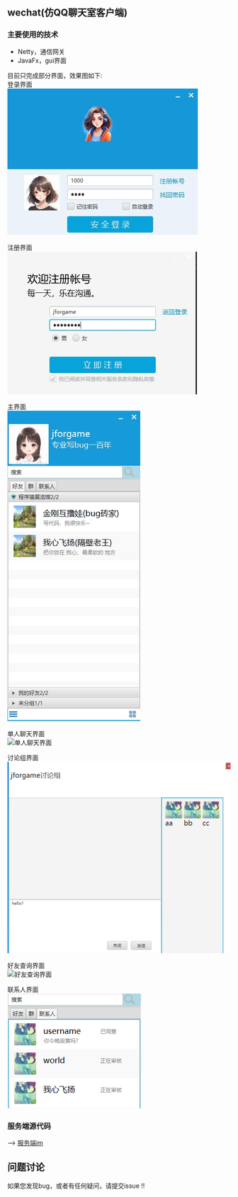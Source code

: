  ## wechat(仿QQ聊天室客户端)  

 ### 主要使用的技术  
  *  Netty，通信网关  
  *  JavaFx，gui界面    


目前只完成部分界面，效果图如下:  
登录界面  
![](/screenshots/login.png "登录界面")　  

注册界面  
![](/screenshots/register.png "注册界面")  

主界面  
![](/screenshots/main.png "主界面")　　

单人聊天界面  
![](/screenshots/privateChat.png "单人聊天界面")  

讨论组界面  
![](/screenshots/discussion.jpg "讨论组界面")  

好友查询界面  
![](/screenshots/query.png "好友查询界面")　　　


联系人界面  
![](/screenshots/contact.jpg "联系人界面")　　

### 服务端源代码  
--> [服务端im](https://github.com/kingston-csj/im)

## 问题讨论
如果您发现bug，或者有任何疑问，请提交issue !!  　　　



